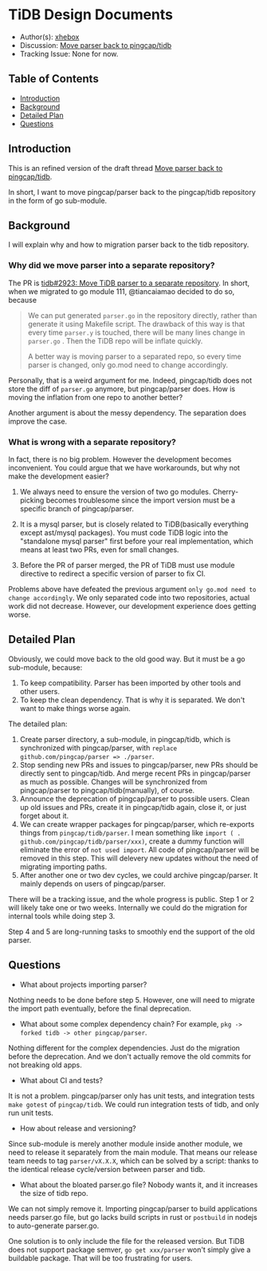 # TiDB Design Documents

- Author(s): [xhebox](http://github.com/xhebox)
- Discussion: [Move parser back to pingcap/tidb](https://internals.tidb.io/t/topic/385)
- Tracking Issue: None for now.

## Table of Contents

- [Introduction](#introduction)
- [Background](#background)
- [Detailed Plan](#detailed-plan)
- [Questions](#questions)

## Introduction

This is an refined version of the draft thread [Move parser back to pingcap/tidb](https://internals.tidb.io/t/topic/385).

In short, I want to move pingcap/parser back to the pingcap/tidb repository in the form of go sub-module.

## Background

I will explain why and how to migration parser back to the tidb repository.

### Why did we move parser into a separate repository?

The PR  is [tidb#2923: Move TiDB parser to a separate repository](https://github.com/pingcap/tidb/issues/7923). In short, when we migrated to go module 111, @tiancaiamao decided to do so, because

> We can put generated `parser.go` in the repository directly, rather than generate it using Makefile script. The drawback of this way is that every time `parser.y` is touched, there will be many lines change in `parser.go` . Then the TiDB repo will be inflate quickly.
>
>A better way is moving parser to a separated repo, so every time parser is changed, only go.mod need to change accordingly.

Personally, that is a weird argument for me. Indeed, pingcap/tidb does not store the diff of `parser.go` anymore, but pingcap/parser does. How is moving the inflation from one repo to another better?

Another argument is about the messy dependency. The separation does improve the case.

### What is wrong with a separate repository?

In fact, there is no big problem. However the development becomes inconvenient. You could argue that we have workarounds, but why not make the development easier?

1. We always need to ensure the version of two go modules. Cherry-picking becomes troublesome since the import version must be a specific branch of pingcap/parser.

2. It is a mysql parser, but is closely related to TiDB(basically everything except ast/mysql packages). You must code TiDB logic into the "standalone mysql parser" first before your real implementation, which means at least two PRs, even for small changes.

3. Before the PR of parser merged, the PR of TiDB must use module directive to redirect a specific version of parser to fix CI.

Problems above have defeated the previous argument `only go.mod need to change accordingly`. We only separated code into two repositories, actual work did not decrease. However, our development experience does getting worse.

## Detailed Plan

Obviously, we could move back to the old good way. But it must be a go sub-module, because:

1. To keep compatibility. Parser has been imported by other tools and other users.
2. To keep the clean dependency. That is why it is separated. We don't want to make things worse again.

The detailed plan:

1. Create parser directory, a sub-module, in pingcap/tidb, which is synchronized with pingcap/parser, with `replace github.com/pingcap/parser => ./parser`.
2. Stop sending new PRs and issues to pingcap/parser, new PRs should be directly sent to pingcap/tidb. And merge recent PRs in pingcap/parser as much as possible. Changes will be synchronized from pingcap/parser to pingcap/tidb(manually), of course.
3. Announce the deprecation of pingcap/parser to possible users. Clean up old issues and PRs, create it in pingcap/tidb again, close it, or just forget about it.
4. We can create wrapper packages for pingcap/parser, which re-exports things from `pingcap/tidb/parser`. I mean something like `import ( . github.com/pingcap/tidb/parser/xxx)`, create a dummy function will eliminate the error of `not used import`. All code of pingcap/parser will be removed in this step. This will delevery new updates without the need of migrating importing paths.
5. After another one or two dev cycles, we could archive pingcap/parser. It mainly depends on users of pingcap/parser.

There will be a tracking issue, and the whole progress is public. Step 1 or 2 will likely take one or two weeks. Internally we could do the migration for internal tools while doing step 3.

Step 4 and 5 are long-running tasks to smoothly end the support of the old parser.

## Questions

- What about projects importing parser?

Nothing needs to be done before step 5. However, one will need to migrate the import path eventually, before the final deprecation.

- What about some complex dependency chain? For example, `pkg -> forked tidb -> other pingcap/parser`.

Nothing different for the complex dependencies. Just do the migration before the deprecation. And we don't actually remove the old commits for not breaking old apps.

- What about CI and tests?

It is not a problem. pingcap/parser only has unit tests, and integration tests `make gotest` of `pingcap/tidb`. We could run integration tests of tidb, and only run unit tests.

- How about release and versioning?

Since sub-module is merely another module inside another module, we need to release it separately from the main module. That means our release team needs to tag `parser/vX.X.X`, which can be solved by a script: thanks to the identical release cycle/version between parser and tidb.

- What about the bloated parser.go file? Nobody wants it, and it increases the size of tidb repo.

We can not simply remove it. Importing pingcap/parser to build applications needs parser.go file, but go lacks build scripts in rust or `postbuild` in nodejs to auto-generate parser.go.

One solution is to only include the file for the released version. But TiDB does not support package semver, `go get xxx/parser` won't simply give a buildable package. That will be too frustrating for users.
